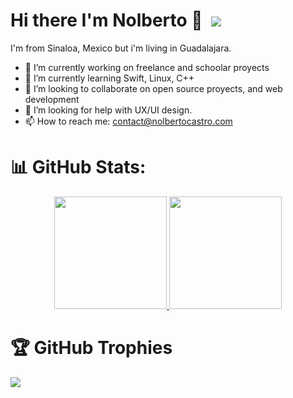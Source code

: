 ### <h1> Hi there <b color="#ffce00">I'm Nolberto 👋‎ ‎ </b> [![](https://visitcount.itsvg.in/api?id=NolbertoCastro&label=Profile%20Views&color=0&icon=5&pretty=true)](https://visitcount.itsvg.in) </h1> 

I'm from Sinaloa, Mexico but i'm living in Guadalajara.
<!--
**NolbertoCastro/NolbertoCastro** is a ✨ _special_ ✨ repository because its `README.md` (this file) appears on your GitHub profile.

Here are some ideas to get you started:
-->
- 🔭 I’m currently working on freelance and schoolar proyects
- 🌱 I’m currently learning Swift, Linux, C++
- 👯 I’m looking to collaborate on open source proyects, and web development
- 🤔 I’m looking for help with UX/UI design.
- 📫 How to reach me: contact@nolbertocastro.com

# 📊 GitHub Stats:
<p align="center">
<a href="https://github.com/NolbertoCastro">
  <img height="180em" src="https://github-readme-stats-eight-theta.vercel.app/api?username=NolbertoCastro&show_icons=true&theme=algolia&include_all_commits=true&count_private=true"/>
  <img height="180em" src="https://github-readme-stats-eight-theta.vercel.app/api/top-langs/?username=NolbertoCastro&layout=compact&langs_count=8&theme=algolia"/>
</a>
</p>

# 🏆 GitHub Trophies
![](https://github-profile-trophy.vercel.app/?username=NolbertoCastro&theme=dracula&no-frame=false&no-bg=true&margin-w=4)
